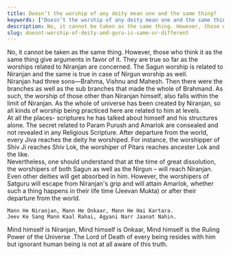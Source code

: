 ```yaml
---
title: Doesn’t the worship of any deity mean one and the same thing?
keywords: ["Doesn’t the worship of any deity mean one and the same thing?",Sahib Bandgi books,]
description: No, it cannot be taken as the same thing. However, those who think it as the same thing give arguments in favor of it. They are true so far as the wors
slug: doesnt-worship-of-deity-and-guru-is-same-or-different
---
```


  
 No, it cannot be taken as the same thing. However, those who think it as the same thing give arguments in favor of it. They are true so far as the worships related to Niranjan are concerned. The Sagun worship is related to Niranjan and the same is true in case of Nirgun worship as well.  
Niranjan had three sons—Brahma, Vishnu and Mahesh. Then there were the branches as well as the sub branches that made the whole of Brahmand. As such, the worship of those other than Niranjan himself, also falls within the limit of Niranjan. As the whole of universe has been created by Niranjan, so all kinds of worship being practiced here are related to him at levels.  
At all the places- scriptures he has talked about himself and his structures alone. The secret related to Param Purush and Amarlok are consealed and not revealed in any Religious Scripture. After departure from the world, every Jiva reaches the deity he worshiped. For instance, the worshipper of Shiv Ji reaches Shiv Lok, the worshiper of Pitars reaches ancester Lok and the like.  
Nevertheless, one should understand that at the time of great dissolution, the worshipers of both Sagun as well as the Nirgun – will reach Niranjan. Even other deities will get absorbed in him. However, the worshipers of Satguru will escape from Niranjan's grip and will attain Amarlok, whether such a thing happens in their life time (Jeevan Mukta) or after their departure from the world.  
```text  
Mann He Niranjan, Mann He Onkaar, Mann He Hai Kartara.  
Jeev Ke Sang Mann Kaal Rahai, Agyani Narr Jaanat Nahin.  
```  
Mind himself is Niranjan, Mind himself is Onkaar, Mind himself is the Ruling Power of the Universe .The Lord of Death of every being resides with him but ignorant human being is not at all aware of this truth.  



  